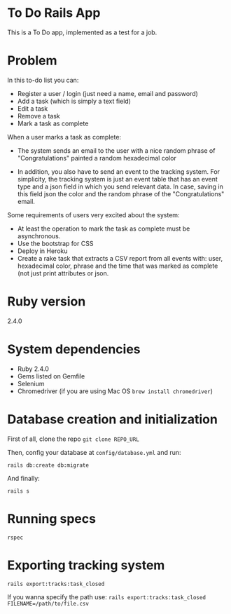 # To Do Rails App

This is a To Do app, implemented as a test for a job.

# Problem

In this to-do list you can:

* Register a user / login (just need a name, email and password)
* Add a task (which is simply a text field)
* Edit a task
* Remove a task
* Mark a task as complete

When a user marks a task as complete:

* The system sends an email to the user with a nice random phrase of "Congratulations" painted a random hexadecimal color

* In addition, you also have to send an event to the tracking system. For simplicity, the tracking system is just an event table that has an event type and a json field in which you send relevant data. In case, saving in this field json the color and the random phrase of the "Congratulations" email.

Some requirements of users very excited about the system:

* At least the operation to mark the task as complete must be asynchronous.
* Use the bootstrap for CSS
* Deploy in Heroku
* Create a rake task that extracts a CSV report from all events with: user, hexadecimal color, phrase and the time that was marked as complete (not just print attributes or json.

# Ruby version
2.4.0

# System dependencies
* Ruby 2.4.0
* Gems listed on Gemfile
* Selenium
* Chromedriver (if you are using Mac OS ```brew install chromedriver```)

# Database creation and initialization
First of all, clone the repo
``` git clone REPO_URL ```

Then, config your database at `config/database.yml` and run:

``` rails db:create db:migrate ```

And finally:

``` rails s ```

# Running specs
``` rspec ```

# Exporting tracking system
``` rails export:tracks:task_closed ```

If you wanna specify the path use:
``` rails export:tracks:task_closed FILENAME=/path/to/file.csv  ```
